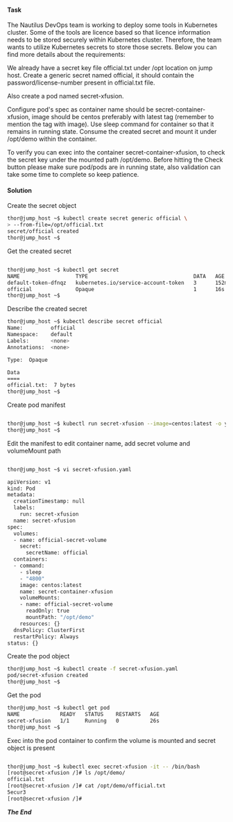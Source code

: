 #### Task

The Nautilus DevOps team is working to deploy some tools in Kubernetes cluster. Some of the tools are licence based so that licence information needs to be stored securely within Kubernetes cluster. Therefore, the team wants to utilize Kubernetes secrets to store those secrets. Below you can find more details about the requirements:



We already have a secret key file official.txt under /opt location on jump host. Create a generic secret named official, it should contain the password/license-number present in official.txt file.

Also create a pod named secret-xfusion.

Configure pod's spec as container name should be secret-container-xfusion, image should be centos preferably with latest tag (remember to mention the tag with image). Use sleep command for container so that it remains in running state. Consume the created secret and mount it under /opt/demo within the container.

To verify you can exec into the container secret-container-xfusion, to check the secret key under the mounted path /opt/demo. Before hitting the Check button please make sure pod/pods are in running state, also validation can take some time to complete so keep patience.

#### Solution

Create the secret object

```bash
thor@jump_host ~$ kubectl create secret generic official \
> --from-file=/opt/official.txt
secret/official created
thor@jump_host ~$ 
```

Get the created secret

```bash

thor@jump_host ~$ kubectl get secret
NAME                  TYPE                                  DATA   AGE
default-token-dfnqz   kubernetes.io/service-account-token   3      152m
official              Opaque                                1      16s
thor@jump_host ~$ 
```

Describe the created secret

```bash
thor@jump_host ~$ kubectl describe secret official
Name:         official
Namespace:    default
Labels:       <none>
Annotations:  <none>

Type:  Opaque

Data
====
official.txt:  7 bytes
thor@jump_host ~$ 
```

Create pod manifest

```bash

thor@jump_host ~$ kubectl run secret-xfusion --image=centos:latest -o yaml --dry-run=client --command -- sleep 4800 > secret-xfusion.yaml
thor@jump_host ~$ 
```

Edit the manifest to edit container name, add secret volume and volumeMount path


```bash

thor@jump_host ~$ vi secret-xfusion.yaml 

apiVersion: v1
kind: Pod
metadata:
  creationTimestamp: null
  labels:
    run: secret-xfusion
  name: secret-xfusion
spec:
  volumes:
  - name: official-secret-volume
    secret:
      secretName: official
  containers:
  - command:
    - sleep
    - "4800"
    image: centos:latest
    name: secret-container-xfusion
    volumeMounts:
    - name: official-secret-volume
      readOnly: true
      mountPath: "/opt/demo"
    resources: {}
  dnsPolicy: ClusterFirst
  restartPolicy: Always
status: {}
```


Create the pod object

```bash
thor@jump_host ~$ kubectl create -f secret-xfusion.yaml 
pod/secret-xfusion created
thor@jump_host ~$ 
```

Get the pod

```bash
thor@jump_host ~$ kubectl get pod
NAME             READY   STATUS    RESTARTS   AGE
secret-xfusion   1/1     Running   0          26s
thor@jump_host ~$ 
```

Exec into the pod container to confirm the volume is mounted and secret object is present


```bash

thor@jump_host ~$ kubectl exec secret-xfusion -it -- /bin/bash 
[root@secret-xfusion /]# ls /opt/demo/
official.txt
[root@secret-xfusion /]# cat /opt/demo/official.txt 
5ecur3
[root@secret-xfusion /]# 
```

***The End***
